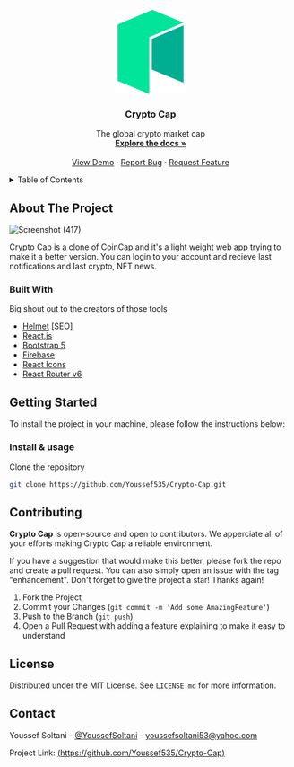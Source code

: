 <div id="top"></div>

<!-- PROJECT LOGO -->
<br />
<div align="center">

  <a href="https://github.com/Youssef535/Crypto-Cap">
    <img src="https://github.com/Youssef535/Crypto-Cap/blob/master/src/assets/images/logo.jpg" alt="Logo" width="130" height="150">
  </a>

  <h3 align="center">Crypto Cap</h3>

  <p align="center">
    The global crypto market cap
    <br />
    <a href="https://github.com/Youssef535/Crypto-Cap"><strong>Explore the docs »</strong></a>
    <br />
    <br />
    <a href="">View Demo</a>
    ·
    <a href='https://github.com/Youssef535/Crypto-Cap/issues'>Report Bug</a>
    ·
    <a href="https://github.com/Youssef535/Crypto-Cap/pulls">Request Feature</a>
  </p>
</div>

<!-- TABLE OF CONTENTS -->
<details>
  <summary>Table of Contents</summary>
  <ol>
    <li>
      <a href="#about-the-project">About The Project</a>
      <ul>
        <li><a href="#built-with">Built With</a></li>
      </ul>
    </li>
    <li>
      <a href="#structure">Structure</a>
    </li>
    <li>
      <a href="#getting-started">Getting Started</a>
      <ul>
        <li><a href="#installation">Installation & usage</a></li>
      </ul>
    </li>
    <li><a href="#contributing">Contributing</a></li>
    <li><a href="#license">License</a></li>
    <li><a href="#contact">Contact</a></li>
  </ol>
</details>

<!-- ABOUT THE PROJECT -->

## About The Project

![Screenshot (417)](https://user-images.githubusercontent.com/82522735/202430917-29623ee3-dcb3-48f4-acb3-24f2614e0eea.png)

Crypto Cap is a clone of CoinCap and it's a light weight web app trying to make it a better version.
You can login to your account and recieve last notifications and last crypto, NFT news.

### Built With

Big shout out to the creators of those tools

- [Helmet](https://www.npmjs.com/package/react-helmet) [SEO]
- [React.js](https://reactjs.org/)
- [Bootstrap 5](https://react-bootstrap.netlify.app/)
- [Firebase](https://firebase.google.com)
- [React Icons](https://react-icons.github.io/)
- [React Router v6](https://reactrouter.com/)

<!-- GETTING STARTED -->

## Getting Started

To install the project in your machine, please follow the instructions below:

### Install & usage

Clone the repository

```sh
git clone https://github.com/Youssef535/Crypto-Cap.git
```

<!-- CONTRIBUTING -->

## Contributing

**Crypto Cap** is open-source and open to contributors. We apperciate all of your efforts making Crypto Cap a reliable environment.

If you have a suggestion that would make this better, please fork the repo and create a pull request. You can also simply open an issue with the tag "enhancement".
Don't forget to give the project a star! Thanks again!

1. Fork the Project
2. Commit your Changes (`git commit -m 'Add some AmazingFeature'`)
3. Push to the Branch (`git push`)
4. Open a Pull Request with adding a feature explaining to make it easy to understand

<!-- LICENSE -->

## License

Distributed under the MIT License. See `LICENSE.md` for more information.

<!-- CONTACT -->

## Contact

Youssef Soltani - [@YoussefSoltani](https://twitter.com/Youssef60459694) - youssefsoltani53@yahoo.com

Project Link: [(https://github.com/Youssef535/Crypto-Cap)](https://github.com/Youssef535/Crypto-Cap)
